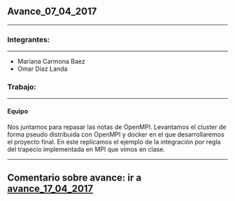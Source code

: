 ## Avance_07_04_2017

---

### Integrantes:

---

- Mariana Carmona Baez
- Omar Díaz Landa

### Trabajo:

---


#### Equipo
Nos juntamos para repasar las notas de OpenMPI.
Levantamos el cluster de forma pseudo distribuida con OpenMPI y docker en el que
desarrollaremos el proyecto final.
En este replicamos el ejemplo de 
la integración por regla del trapecio implementada en MPI que vimos en clase.


---

## Comentario sobre avance: ir a [avance_17_04_2017](../avance_17_04_2017)

 
